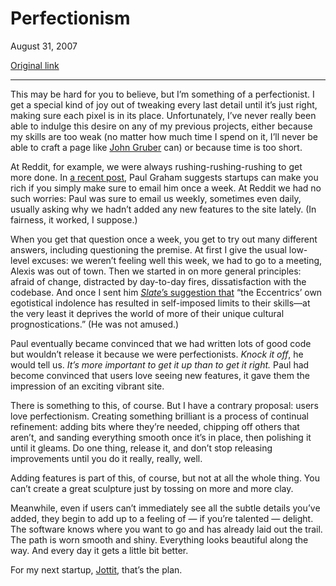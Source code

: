 Perfectionism
=============

August 31, 2007

[Original link](http://www.aaronsw.com/weblog/perfectionism)

* * * * *

This may be hard for you to believe, but I’m something of a
perfectionist. I get a special kind of joy out of tweaking every last
detail until it’s just right, making sure each pixel is in its place.
Unfortunately, I’ve never really been able to indulge this desire on any
of my previous projects, either because my skills are too weak (no
matter how much time I spend on it, I’ll never be able to craft a page
like [John Gruber](http://daringfireball.net/) can) or because time is
too short.

At Reddit, for example, we were always rushing-rushing-rushing to get
more done. In [a recent post](http://paulgraham.com/die.html), Paul
Graham suggests startups can make you rich if you simply make sure to
email him once a week. At Reddit we had no such worries: Paul was sure
to email us weekly, sometimes even daily, usually asking why we hadn’t
added any new features to the site lately. (In fairness, it worked, I
suppose.)

When you get that question once a week, you get to try out many
different answers, including questioning the premise. At first I give
the usual low-level excuses: we weren’t feeling well this week, we had
to go to a meeting, Alexis was out of town. Then we started in on more
general principles: afraid of change, distracted by day-to-day fires,
dissatisfaction with the codebase. And once I sent him [*Slate*’s
suggestion that](http://www.slate.com/id/2141797) “the Eccentrics’ own
egotistical indolence has resulted in self-imposed limits to their
skills—at the very least it deprives the world of more of their unique
cultural prognostications.” (He was not amused.)

Paul eventually became convinced that we had written lots of good code
but wouldn’t release it because we were perfectionists. *Knock it off*,
he would tell us. *It’s more important to get it up than to get it
right.* Paul had become convinced that users love seeing new features,
it gave them the impression of an exciting vibrant site.

There is something to this, of course. But I have a contrary proposal:
users love perfectionism. Creating something brilliant is a process of
continual refinement: adding bits where they’re needed, chipping off
others that aren’t, and sanding everything smooth once it’s in place,
then polishing it until it gleams. Do one thing, release it, and don’t
stop releasing improvements until you do it really, really, well.

Adding features is part of this, of course, but not at all the whole
thing. You can’t create a great sculpture just by tossing on more and
more clay.

Meanwhile, even if users can’t immediately see all the subtle details
you’ve added, they begin to add up to a feeling of — if you’re talented
— delight. The software knows where you want to go and has already laid
out the trail. The path is worn smooth and shiny. Everything looks
beautiful along the way. And every day it gets a little bit better.

For my next startup, [Jottit](http://jottit.com/), that’s the plan.
